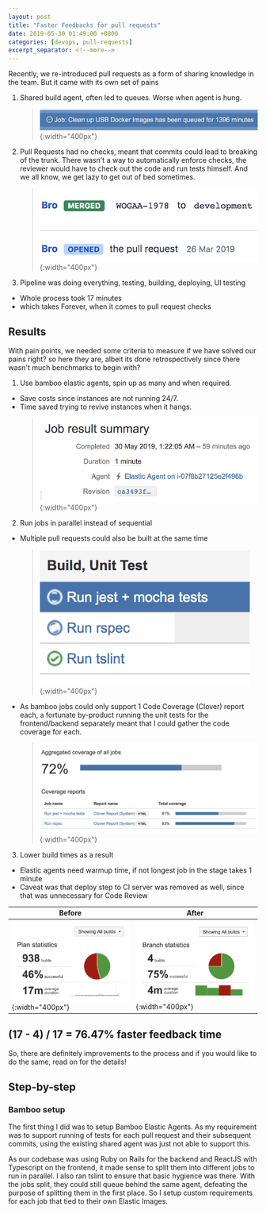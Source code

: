 ```yaml
---
layout: post
title: "Faster Feedbacks for pull requests"
date: 2019-05-30 01:49:00 +0800
categories: [devops, pull-requests]
excerpt_separator: <!--more-->
---
```


<p> Recently, we re-introduced pull requests as a form of sharing knowledge in the team. But it came with its own set of pains </p>
<!--more-->

1. Shared build agent, often led to queues. Worse when agent is hung.

   > ![bamboo-queued-job](/assets/20190530/queued.png){:width="400px"}

2. Pull Requests had no checks, meant that commits could lead to breaking of the trunk. There wasn't a way to automatically enforce checks, the reviewer would have to check out the code and run tests himself. And we all know, we get lazy to get out of bed sometimes.

   > ![bro-merged](/assets/20190530/bro-merged.png){:width="400px"}

3. Pipeline was doing everything, testing, building, deploying, UI testing

- Whole process took 17 minutes
- which takes Forever, when it comes to pull request checks

## Results

<p>With pain points, we needed some criteria to measure if we have solved our pains right? so here they are, albeit its done retrospectively since there wasn't much benchmarks to begin with?</p>

1. Use bamboo elastic agents, spin up as many and when required.

- Save costs since instances are not running 24/7.
- Time saved trying to revive instances when it hangs.
  > ![elastic-agents](/assets/20190530/elastic-agents.png){:width="400px"}

2. Run jobs in parallel instead of sequential

- Multiple pull requests could also be built at the same time
  > ![parallel-jobs](/assets/20190530/parallel-jobs.png){:width="400px"}
- As bamboo jobs could only support 1 Code Coverage (Clover) report each, a fortunate by-product running the unit tests for the frontend/backend separately meant that I could gather the code coverage for each.
  > ![coverage-result](/assets/20190530/coverage-result.png){:width="400px"}

3. Lower build times as a result

- Elastic agents need warmup time, if not longest job in the stage takes 1 minute
- Caveat was that deploy step to CI server was removed as well, since that was unnecessary for Code Review

| Before                                                                               | After                                                                        |
| ------------------------------------------------------------------------------------ | ---------------------------------------------------------------------------- |
| ![regression-build-time](/assets/20190530/regression-build-time.png){:width="400px"} | ![new-feedback-time](/assets/20190530/new-feedback-time.png){:width="400px"} |

## (17 - 4) / 17 = 76.47% faster feedback time

<p>So, there are definitely improvements to the process and if you would like to do the same, read on for the details!</p>

## Step-by-step

### Bamboo setup

<p> The first thing I did was to setup Bamboo Elastic Agents. As my requirement was to support running of tests for each pull request and their subsequent commits, using the existing shared agent was just not able to support this.</p>

<p> As our codebase was using Ruby on Rails for the backend and ReactJS with Typescript on the frontend, it made sense to split them into different jobs to run in parallel. I also ran tslint to ensure that basic hygience was there. With the jobs split, they could still queue behind the same agent, defeating the purpose of splitting them in the first place. So I setup custom requirements for each job that tied to their own Elastic Images.</p>
